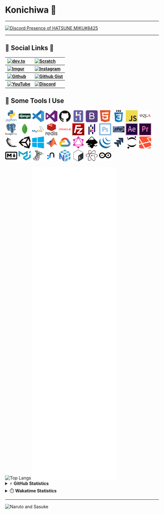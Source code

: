 # Konichiwa 👋

***

<a href="https://discord.com/users/571889108046184449" target="_blank">
    <img src="https://lanyard-profile-readme.vercel.app/api/571889108046184449" alt="Discord Presence of HATSUNE MIKU#8425" />
</a>

***

## 🔗 Social Links 🔗

<table style="border: none">
  <tr align="left">
    <th>
      <a href="https://dev.to/dhruvacube" target="_blank">
        <img src="https://img.shields.io/badge/Dev.to-dhruvacube-0A0A0A?style=for-the-badge&logo=dev.to" alt="dev.to" />
      </a>
    </th>
    <th>
      <a href="https://scratch.mit.edu/users/Dhruvacuber/" target="_blank">
        <img src="https://img.shields.io/badge/Scratch-Dhruvacuber-4D97FF?style=for-the-badge&logo=scratch" alt="Scratch" />
      </a>
    </th>
  </tr>
  <tr align="left">
    <th>
      <a href="https://imgur.com/user/DhruvaShaw" target="_blank">
        <img src="https://img.shields.io/badge/Imgur-DhruvaShaw-1BB76E?style=for-the-badge&logo=imgur" alt="Imgur" />
      </a>
    </th>
    <th>
      <a href="https://www.instagram.com/dhruva_shaw_/" target="_blank">
        <img src="https://img.shields.io/badge/Instagram-dhruva__shaw__-E4405F?style=for-the-badge&logo=instagram" alt="Instagram" />
      </a>
    </th>
  </tr>
  <tr align="left">
    <th>
      <a href="https://github.com/Dhruvacube" target="_blank">
        <img src="https://img.shields.io/badge/github-Dhruvacube-181717?style=for-the-badge&logo=github" alt="Github" />
      </a>
    </th>
    <th>
      <a href="https://gist.github.com/Dhruvacube" target="_blank">
        <img src="https://img.shields.io/badge/github%20gist-Dhruvacube-181717?style=for-the-badge&logo=github" alt="Github Gist" />
      </a>
    </th>
  </tr>
  <tr align="left">
    <th>
      <a href="https://www.youtube.com/c/DhruvaShaw" target="_blank">
        <img src="https://img.shields.io/badge/Youtube-Dhruva%20Shaw-FF0000?style=for-the-badge&logo=youtube" alt="YouTube" />
      </a>
    </th>
    <th>
      <a href="https://discord.gg/g9zQbjE73K" target="_blank">
        <img src="https://img.shields.io/badge/discord-HATSUNE%20MIKU%238425-5865F2?style=for-the-badge&logo=discord" alt="Discord" />
      </a>
    </th>
  </tr>
</table>

<h2>🚀 Some Tools I Use</h2>


<p align="left">
  <img src="https://raw.githubusercontent.com/devicons/devicon/master/icons/python/python-original-wordmark.svg" alt="python" width="40" height="40" />
  <img src="https://raw.githubusercontent.com/devicons/devicon/master/icons/django/django-original.svg" alt="django" width="40" height="40" />
  <img src="https://raw.githubusercontent.com/devicons/devicon/master/icons/vscode/vscode-original.svg" alt="vscode" width="40" height="40" />
  <img src="https://raw.githubusercontent.com/devicons/devicon/master/icons/visualstudio/visualstudio-plain.svg" alt="visualstudio" width="40" height="40" />
  <img src="https://raw.githubusercontent.com/devicons/devicon/master/icons/github/github-original.svg" alt="github" width="40" height="40" />
  <img src="https://raw.githubusercontent.com/devicons/devicon/master/icons/heroku/heroku-plain.svg" alt="heroku" width="40" height="40" />
  <img src="https://raw.githubusercontent.com/devicons/devicon/master/icons/bootstrap/bootstrap-plain.svg" alt="bootstrap" width="40" height="40" />
  <img src="https://raw.githubusercontent.com/devicons/devicon/master/icons/html5/html5-original.svg" alt="html5" width="40" height="40" />
  <img src="https://raw.githubusercontent.com/devicons/devicon/master/icons/css3/css3-original-wordmark.svg" alt="css3" width="40" height="40" />
  <img src="https://raw.githubusercontent.com/devicons/devicon/master/icons/javascript/javascript-original.svg" alt="javascript" width="40" height="40" />
  <img src="https://raw.githubusercontent.com/devicons/devicon/master/icons/sqlalchemy/sqlalchemy-original.svg" alt="sqlalchemy" width="40" height="40" />
  <img src="https://raw.githubusercontent.com/devicons/devicon/master/icons/postgresql/postgresql-original-wordmark.svg" alt="postgresql" width="40" height="40" />
  <img src="https://raw.githubusercontent.com/devicons/devicon/master/icons/mongodb/mongodb-original.svg" alt="mongodb" width="40" height="40" />
  <img src="https://raw.githubusercontent.com/devicons/devicon/master/icons/mysql/mysql-original-wordmark.svg" alt="mysql" width="40" height="40" />
  <img src="https://raw.githubusercontent.com/devicons/devicon/master/icons/redis/redis-original-wordmark.svg" alt="redis" width="40" height="40" />
  <img src="https://raw.githubusercontent.com/devicons/devicon/master/icons/oracle/oracle-original.svg" alt="oracle" width="40" height="40" />
  <img src="https://raw.githubusercontent.com/devicons/devicon/master/icons/filezilla/filezilla-plain.svg" alt="filezilla" width="40" height="40" />
  <img src="https://raw.githubusercontent.com/devicons/devicon/master/icons/pandas/pandas-original.svg" alt="pandas" width="40" height="40" />
  <img src="https://raw.githubusercontent.com/devicons/devicon/master/icons/photoshop/photoshop-line.svg" alt="photoshop" width="40" height="40" />
  <img src="https://raw.githubusercontent.com/devicons/devicon/master/icons/php/php-original.svg" alt="php" width="40" height="40" />
  <img src="https://raw.githubusercontent.com/devicons/devicon/master/icons/aftereffects/aftereffects-original.svg" alt="aftereffects" width="40" height="40" />
  <img src="https://raw.githubusercontent.com/devicons/devicon/master/icons/premierepro/premierepro-original.svg" alt="premierepro" width="40" height="40" />
  <img src="https://raw.githubusercontent.com/devicons/devicon/master/icons/flask/flask-original.svg" alt="flask" width="40" height="40" />
  <img src="https://raw.githubusercontent.com/devicons/devicon/master/icons/unity/unity-original.svg" alt="unity" width="40" height="40" />
  <img src="https://raw.githubusercontent.com/devicons/devicon/master/icons/windows8/windows8-original.svg" alt="windows8" width="40" height="40" />
  <img src="https://raw.githubusercontent.com/devicons/devicon/master/icons/matlab/matlab-original.svg" alt="matlab" width="40" height="40" />
  <img src="https://raw.githubusercontent.com/devicons/devicon/master/icons/googlecloud/googlecloud-original.svg" alt="googlecloud" width="40" height="40" />
  <img src="https://raw.githubusercontent.com/devicons/devicon/master/icons/graphql/graphql-plain.svg" alt="graphql" width="40" height="40" />
  <img src="https://raw.githubusercontent.com/devicons/devicon/master/icons/inkscape/inkscape-plain.svg" alt="inkscape" width="40" height="40" />
  <img src="https://raw.githubusercontent.com/devicons/devicon/master/icons/jquery/jquery-plain.svg" alt="jquery" width="40" height="40" />
  <img src="https://raw.githubusercontent.com/devicons/devicon/master/icons/jira/jira-plain.svg" alt="jira" width="40" height="40" />
  <img src="https://raw.githubusercontent.com/devicons/devicon/master/icons/jupyter/jupyter-plain.svg" alt="jupyter" width="40" height="40" />
  <img src="https://raw.githubusercontent.com/devicons/devicon/master/icons/laravel/laravel-plain.svg" alt="laravel" width="40" height="40" />
  <img src="https://raw.githubusercontent.com/devicons/devicon/master/icons/markdown/markdown-original.svg" alt="markdown" width="40" height="40" />
  <img src="https://raw.githubusercontent.com/devicons/devicon/master/icons/materialui/materialui-plain.svg" alt="materialui" width="40" height="40" />
  <img src="https://raw.githubusercontent.com/devicons/devicon/master/icons/microsoftsqlserver/microsoftsqlserver-plain.svg" alt="microsoftsqlserver" width="40" height="40" />
  <img src="https://raw.githubusercontent.com/devicons/devicon/master/icons/neo4j/neo4j-original.svg" alt="neo4j" width="40" height="40" />
  <img src="https://raw.githubusercontent.com/devicons/devicon/master/icons/numpy/numpy-original.svg" alt="numpy" width="40" height="40" />
  <img src="https://raw.githubusercontent.com/devicons/devicon/master/icons/bash/bash-original.svg" alt="bash" width="40" height="40" />
  <img src="https://raw.githubusercontent.com/devicons/devicon/master/icons/atom/atom-original.svg" alt="atom" width="40" height="40" />
  <img src="https://raw.githubusercontent.com/devicons/devicon/master/icons/arduino/arduino-plain.svg" alt="arduino" width="40" height="40" />
</p>
</p>

<img src="https://github-readme-stats.vercel.app/api/top-langs/?username=Dhruvacube&layout=compact&langs_count=8" alt="Top Langs" />

<img src="https://raw.githubusercontent.com/Dhruvacube/Dhruvacube/master/github-metrics.svg" alt="Detailed Summary" />

<details>
  <summary>⚡ <b>GitHub Statistics</b></summary>
  <img src="https://github-readme-stats.vercel.app/api?username=Dhruvacube&layout=compact&count_private=true&show_icons=true" alt="Dhruva Shaw GitHub stats" />
</details>

<details>
  <summary>⏱️ <b>Wakatime Statistics</b></summary>
  <img src="https://github-readme-stats.vercel.app/api/wakatime?username=dhruva" alt="Dhruva Shaw Wakatime Statistics" />
</details>

***


![Naruto and Sasuke](https://i.imgur.com/KPn25ut.jpeg)


